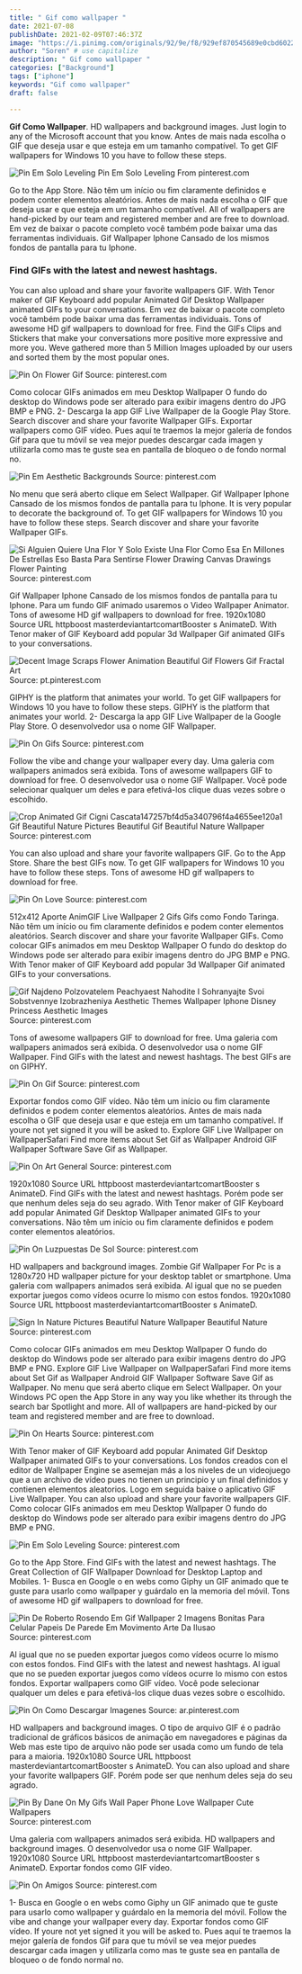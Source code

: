 ```yaml
---
title: " Gif como wallpaper "
date: 2021-07-08
publishDate: 2021-02-09T07:46:37Z
image: "https://i.pinimg.com/originals/92/9e/f8/929ef870545689e0cbd602213117c510.gif"
author: "Soren" # use capitalize
description: " Gif como wallpaper "
categories: ["Background"]
tags: ["iphone"]
keywords: "Gif como wallpaper"
draft: false

---
```



**Gif Como Wallpaper**. HD wallpapers and background images. Just login to any of the Microsoft account that you know. Antes de mais nada escolha o GIF que deseja usar e que esteja em um tamanho compatível. To get GIF wallpapers for Windows 10 you have to follow these steps.

![Pin Em Solo Leveling](https://i.pinimg.com/originals/8b/a2/c4/8ba2c4aa8d5bac8528679f0bcfc6c3d1.gif "Pin Em Solo Leveling")
Pin Em Solo Leveling From pinterest.com


Go to the App Store. Não têm um início ou fim claramente definidos e podem conter elementos aleatórios. Antes de mais nada escolha o GIF que deseja usar e que esteja em um tamanho compatível. All of wallpapers are hand-picked by our team and registered member and are free to download. Em vez de baixar o pacote completo você também pode baixar uma das ferramentas individuais. Gif Wallpaper Iphone Cansado de los mismos fondos de pantalla para tu Iphone.

### Find GIFs with the latest and newest hashtags.

You can also upload and share your favorite wallpapers GIF. With Tenor maker of GIF Keyboard add popular Animated Gif Desktop Wallpaper animated GIFs to your conversations. Em vez de baixar o pacote completo você também pode baixar uma das ferramentas individuais. Tons of awesome HD gif wallpapers to download for free. Find the GIFs Clips and Stickers that make your conversations more positive more expressive and more you. Weve gathered more than 5 Million Images uploaded by our users and sorted them by the most popular ones.


![Pin On Flower Gif](https://i.pinimg.com/originals/a6/12/cf/a612cf0d1435de6d148b9bb5b8a5b0ca.gif "Pin On Flower Gif")
Source: pinterest.com

Como colocar GIFs animados em meu Desktop Wallpaper O fundo do desktop do Windows pode ser alterado para exibir imagens dentro do JPG BMP e PNG. 2- Descarga la app GIF Live Wallpaper de la Google Play Store. Search discover and share your favorite Wallpaper GIFs. Exportar wallpapers como GIF vídeo. Pues aquí te traemos la mejor galería de fondos Gif para que tu móvil se vea mejor puedes descargar cada imagen y utilizarla como mas te guste sea en pantalla de bloqueo o de fondo normal no.

![Pin Em Aesthetic Backgrounds](https://i.pinimg.com/originals/b8/4d/71/b84d7101bdeafc175cebb6a282cb6775.gif "Pin Em Aesthetic Backgrounds")
Source: pinterest.com

No menu que será aberto clique em Select Wallpaper. Gif Wallpaper Iphone Cansado de los mismos fondos de pantalla para tu Iphone. It is very popular to decorate the background of. To get GIF wallpapers for Windows 10 you have to follow these steps. Search discover and share your favorite Wallpaper GIFs.

![Si Alguien Quiere Una Flor Y Solo Existe Una Flor Como Esa En Millones De Estrellas Eso Basta Para Sentirse Flower Drawing Canvas Drawings Flower Painting](https://i.pinimg.com/originals/9a/3b/52/9a3b529871fe40b6a316cecbcaf21385.gif "Si Alguien Quiere Una Flor Y Solo Existe Una Flor Como Esa En Millones De Estrellas Eso Basta Para Sentirse Flower Drawing Canvas Drawings Flower Painting")
Source: pinterest.com

Gif Wallpaper Iphone Cansado de los mismos fondos de pantalla para tu Iphone. Para um fundo GIF animado usaremos o Video Wallpaper Animator. Tons of awesome HD gif wallpapers to download for free. 1920x1080 Source URL httpboost masterdeviantartcomartBooster s AnimateD. With Tenor maker of GIF Keyboard add popular 3d Wallpaper Gif animated GIFs to your conversations.

![Decent Image Scraps Flower Animation Beautiful Gif Flowers Gif Fractal Art](https://i.pinimg.com/originals/26/59/1b/26591b082d6005501db1d960bd71f2fa.gif "Decent Image Scraps Flower Animation Beautiful Gif Flowers Gif Fractal Art")
Source: pt.pinterest.com

GIPHY is the platform that animates your world. To get GIF wallpapers for Windows 10 you have to follow these steps. GIPHY is the platform that animates your world. 2- Descarga la app GIF Live Wallpaper de la Google Play Store. O desenvolvedor usa o nome GIF Wallpaper.

![Pin On Gifs](https://i.pinimg.com/originals/44/d7/b6/44d7b609bb8020959763389abafad963.gif "Pin On Gifs")
Source: pinterest.com

Follow the vibe and change your wallpaper every day. Uma galeria com wallpapers animados será exibida. Tons of awesome wallpapers GIF to download for free. O desenvolvedor usa o nome GIF Wallpaper. Você pode selecionar qualquer um deles e para efetivá-los clique duas vezes sobre o escolhido.

![Crop Animated Gif Cigni Cascata147257bf4d5a340796f4a4655ee120a1 Gif Beautiful Nature Pictures Beautiful Gif Beautiful Nature Wallpaper](https://i.pinimg.com/originals/3a/91/e0/3a91e0bf44acec5dc1deb791e1f94ff4.gif "Crop Animated Gif Cigni Cascata147257bf4d5a340796f4a4655ee120a1 Gif Beautiful Nature Pictures Beautiful Gif Beautiful Nature Wallpaper")
Source: pinterest.com

You can also upload and share your favorite wallpapers GIF. Go to the App Store. Share the best GIFs now. To get GIF wallpapers for Windows 10 you have to follow these steps. Tons of awesome HD gif wallpapers to download for free.

![Pin On Love](https://i.pinimg.com/originals/99/ba/3f/99ba3f48f384743bf28eb304075c71bd.gif "Pin On Love")
Source: pinterest.com

512x412 Aporte AnimGIF Live Wallpaper 2 Gifs Gifs como Fondo Taringa. Não têm um início ou fim claramente definidos e podem conter elementos aleatórios. Search discover and share your favorite Wallpaper GIFs. Como colocar GIFs animados em meu Desktop Wallpaper O fundo do desktop do Windows pode ser alterado para exibir imagens dentro do JPG BMP e PNG. With Tenor maker of GIF Keyboard add popular 3d Wallpaper Gif animated GIFs to your conversations.

![Gif Najdeno Polzovatelem Peachyaest Nahodite I Sohranyajte Svoi Sobstvennye Izobrazheniya Aesthetic Themes Wallpaper Iphone Disney Princess Aesthetic Images](https://i.pinimg.com/originals/cf/81/d7/cf81d7f72431052160c8c09bb55e0545.gif "Gif Najdeno Polzovatelem Peachyaest Nahodite I Sohranyajte Svoi Sobstvennye Izobrazheniya Aesthetic Themes Wallpaper Iphone Disney Princess Aesthetic Images")
Source: pinterest.com

Tons of awesome wallpapers GIF to download for free. Uma galeria com wallpapers animados será exibida. O desenvolvedor usa o nome GIF Wallpaper. Find GIFs with the latest and newest hashtags. The best GIFs are on GIPHY.

![Pin On Gif](https://i.pinimg.com/originals/61/8f/ef/618fef699497e72fb9101d9eb6de79ab.gif "Pin On Gif")
Source: pinterest.com

Exportar fondos como GIF vídeo. Não têm um início ou fim claramente definidos e podem conter elementos aleatórios. Antes de mais nada escolha o GIF que deseja usar e que esteja em um tamanho compatível. If youre not yet signed it you will be asked to. Explore GIF Live Wallpaper on WallpaperSafari Find more items about Set Gif as Wallpaper Android GIF Wallpaper Software Save Gif as Wallpaper.

![Pin On Art General](https://i.pinimg.com/originals/b9/ca/52/b9ca52d76a50a55ea5b4305198c6f59b.gif "Pin On Art General")
Source: pinterest.com

1920x1080 Source URL httpboost masterdeviantartcomartBooster s AnimateD. Find GIFs with the latest and newest hashtags. Porém pode ser que nenhum deles seja do seu agrado. With Tenor maker of GIF Keyboard add popular Animated Gif Desktop Wallpaper animated GIFs to your conversations. Não têm um início ou fim claramente definidos e podem conter elementos aleatórios.

![Pin On Luzpuestas De Sol](https://i.pinimg.com/originals/e2/35/c9/e235c9e0ac61d9fc3cb7e39a9a5bdfb5.gif "Pin On Luzpuestas De Sol")
Source: pinterest.com

HD wallpapers and background images. Zombie Gif Wallpaper For Pc is a 1280x720 HD wallpaper picture for your desktop tablet or smartphone. Uma galeria com wallpapers animados será exibida. Al igual que no se pueden exportar juegos como vídeos ocurre lo mismo con estos fondos. 1920x1080 Source URL httpboost masterdeviantartcomartBooster s AnimateD.

![Sign In Nature Pictures Beautiful Nature Wallpaper Beautiful Nature](https://i.pinimg.com/originals/33/a3/b0/33a3b0a5d3c98266ec96bde046a11b83.gif "Sign In Nature Pictures Beautiful Nature Wallpaper Beautiful Nature")
Source: pinterest.com

Como colocar GIFs animados em meu Desktop Wallpaper O fundo do desktop do Windows pode ser alterado para exibir imagens dentro do JPG BMP e PNG. Explore GIF Live Wallpaper on WallpaperSafari Find more items about Set Gif as Wallpaper Android GIF Wallpaper Software Save Gif as Wallpaper. No menu que será aberto clique em Select Wallpaper. On your Windows PC open the App Store in any way you like whether its through the search bar Spotlight and more. All of wallpapers are hand-picked by our team and registered member and are free to download.

![Pin On Hearts](https://i.pinimg.com/originals/fb/26/ff/fb26ff5ac5afb51d605ddfbdcb28c3b9.gif "Pin On Hearts")
Source: pinterest.com

With Tenor maker of GIF Keyboard add popular Animated Gif Desktop Wallpaper animated GIFs to your conversations. Los fondos creados con el editor de Wallpaper Engine se asemejan más a los niveles de un videojuego que a un archivo de vídeo pues no tienen un principio y un final definidos y contienen elementos aleatorios. Logo em seguida baixe o aplicativo GIF Live Wallpaper. You can also upload and share your favorite wallpapers GIF. Como colocar GIFs animados em meu Desktop Wallpaper O fundo do desktop do Windows pode ser alterado para exibir imagens dentro do JPG BMP e PNG.

![Pin Em Solo Leveling](https://i.pinimg.com/originals/8b/a2/c4/8ba2c4aa8d5bac8528679f0bcfc6c3d1.gif "Pin Em Solo Leveling")
Source: pinterest.com

Go to the App Store. Find GIFs with the latest and newest hashtags. The Great Collection of GIF Wallpaper Download for Desktop Laptop and Mobiles. 1- Busca en Google o en webs como Giphy un GIF animado que te guste para usarlo como wallpaper y guárdalo en la memoria del móvil. Tons of awesome HD gif wallpapers to download for free.

![Pin De Roberto Rosendo Em Gif Wallpaper 2 Imagens Bonitas Para Celular Papeis De Parede Em Movimento Arte Da Ilusao](https://i.pinimg.com/originals/bc/aa/45/bcaa45a805b2c781e04a103eaca51407.gif "Pin De Roberto Rosendo Em Gif Wallpaper 2 Imagens Bonitas Para Celular Papeis De Parede Em Movimento Arte Da Ilusao")
Source: pinterest.com

Al igual que no se pueden exportar juegos como vídeos ocurre lo mismo con estos fondos. Find GIFs with the latest and newest hashtags. Al igual que no se pueden exportar juegos como vídeos ocurre lo mismo con estos fondos. Exportar wallpapers como GIF vídeo. Você pode selecionar qualquer um deles e para efetivá-los clique duas vezes sobre o escolhido.

![Pin On Como Descargar Imagenes](https://i.pinimg.com/originals/ba/01/36/ba01363e0fa925f8e5709d53c1d0bdd7.gif "Pin On Como Descargar Imagenes")
Source: ar.pinterest.com

HD wallpapers and background images. O tipo de arquivo GIF é o padrão tradicional de gráficos básicos de animação em navegadores e páginas da Web mas este tipo de arquivo não pode ser usada como um fundo de tela para a maioria. 1920x1080 Source URL httpboost masterdeviantartcomartBooster s AnimateD. You can also upload and share your favorite wallpapers GIF. Porém pode ser que nenhum deles seja do seu agrado.

![Pin By Dane On My Gifs Wall Paper Phone Love Wallpaper Cute Wallpapers](https://i.pinimg.com/originals/46/e7/ff/46e7ff219e8675cc3f37c45ed5dafbb9.gif "Pin By Dane On My Gifs Wall Paper Phone Love Wallpaper Cute Wallpapers")
Source: pinterest.com

Uma galeria com wallpapers animados será exibida. HD wallpapers and background images. O desenvolvedor usa o nome GIF Wallpaper. 1920x1080 Source URL httpboost masterdeviantartcomartBooster s AnimateD. Exportar fondos como GIF vídeo.

![Pin On Amigos](https://i.pinimg.com/originals/92/9e/f8/929ef870545689e0cbd602213117c510.gif "Pin On Amigos")
Source: pinterest.com

1- Busca en Google o en webs como Giphy un GIF animado que te guste para usarlo como wallpaper y guárdalo en la memoria del móvil. Follow the vibe and change your wallpaper every day. Exportar fondos como GIF vídeo. If youre not yet signed it you will be asked to. Pues aquí te traemos la mejor galería de fondos Gif para que tu móvil se vea mejor puedes descargar cada imagen y utilizarla como mas te guste sea en pantalla de bloqueo o de fondo normal no.

